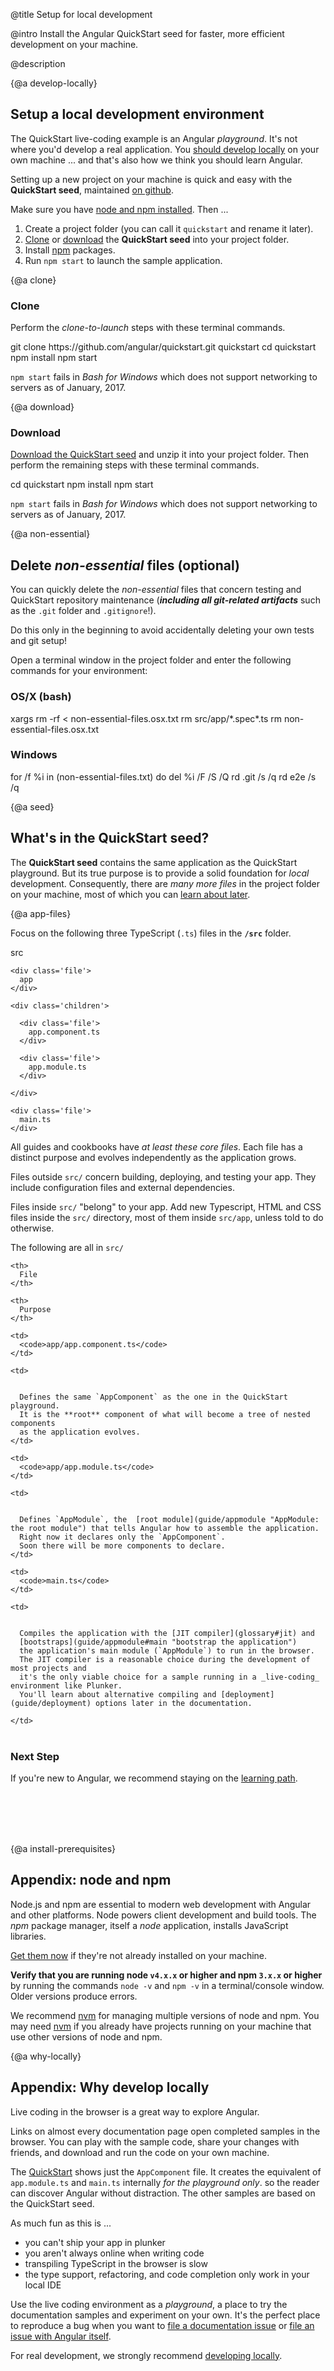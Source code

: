 @title
Setup for local development

@intro
Install the Angular QuickStart seed for faster, more efficient development on your machine.

@description



{@a develop-locally}


## Setup a local development environment

The <live-example name=quickstart>QuickStart live-coding</live-example> example is an Angular _playground_.
It's not where you'd develop a real application. 
You [should develop locally](guide/setup#why-locally "Why develop locally") on your own machine ... and that's also how we think you should learn Angular.

Setting up a new project on your machine is quick and easy with the **QuickStart seed**,
maintained [on github](https://github.com/angular/quickstart "Install the github QuickStart repo"). 


Make sure you have [node and npm installed](guide/setup#install-prerequisites "What if you don't have node and npm?").
Then ...

1. Create a project folder (you can call it `quickstart` and rename it later).
1. [Clone](guide/setup#clone "Clone it from github") or [download](guide/setup#download "download it from github") the **QuickStart seed** into your project folder.
1. Install [npm](guide/setup#install-prerequisites "What if you don't have node and npm?") packages.
1. Run `npm start` to launch the sample application.


{@a clone}


### Clone

Perform the _clone-to-launch_ steps with these terminal commands.


<code-example language="sh" class="code-shell">
  git clone https://github.com/angular/quickstart.git quickstart
  cd quickstart
  npm install
  npm start

</code-example>



<div class="alert is-important">



`npm start` fails in _Bash for Windows_ which does not support networking to servers as of January, 2017.


</div>



{@a download}


### Download
<a href="https://github.com/angular/quickstart/archive/master.zip" title="Download the QuickStart seed repository">Download the QuickStart seed</a>
and unzip it into your project folder. Then perform the remaining steps with these terminal commands.


<code-example language="sh" class="code-shell">
  cd quickstart
  npm install
  npm start

</code-example>



<div class="alert is-important">



`npm start` fails in _Bash for Windows_ which does not support networking to servers as of January, 2017.


</div>



{@a non-essential}



## Delete _non-essential_ files (optional)

You can quickly delete the _non-essential_ files that concern testing and QuickStart repository maintenance
(***including all git-related artifacts*** such as the `.git` folder and `.gitignore`!).


<div class="alert is-important">



Do this only in the beginning to avoid accidentally deleting your own tests and git setup!


</div>



Open a terminal window in the project folder and enter the following commands for your environment:

### OS/X (bash)

<code-example language="sh" class="code-shell">
  xargs rm -rf &lt; non-essential-files.osx.txt
  rm src/app/*.spec*.ts
  rm non-essential-files.osx.txt

</code-example>



### Windows

<code-example language="sh" class="code-shell">
  for /f %i in (non-essential-files.txt) do del %i /F /S /Q
  rd .git /s /q
  rd e2e /s /q

</code-example>



{@a seed}



## What's in the QuickStart seed?



The **QuickStart seed** contains the same application as the QuickStart playground.
But its true purpose is to provide a solid foundation for _local_ development.
Consequently, there are _many more files_ in the project folder on your machine, 
most of which you can [learn about later](guide/setup-systemjs-anatomy "Setup Anatomy").



{@a app-files}


Focus on the following three TypeScript (`.ts`) files in the **`/src`** folder.


<div class='filetree'>

  <div class='file'>
    src
  </div>

  <div class='children'>

    <div class='file'>
      app
    </div>

    <div class='children'>

      <div class='file'>
        app.component.ts
      </div>

      <div class='file'>
        app.module.ts
      </div>

    </div>

    <div class='file'>
      main.ts
    </div>

  </div>

</div>



<code-tabs>

  <code-pane title="src/app/app.component.ts" path="setup/src/app/app.component.ts">

  </code-pane>

  <code-pane title="src/app/app.module.ts" path="setup/src/app/app.module.ts">

  </code-pane>

  <code-pane title="src/main.ts" path="setup/src/main.ts">

  </code-pane>

</code-tabs>



All guides and cookbooks have _at least these core files_. 
Each file has a distinct purpose and evolves independently as the application grows.

Files outside `src/` concern building, deploying, and testing your app.
They include configuration files and external dependencies.

Files inside `src/` "belong" to your app.
Add new Typescript, HTML and CSS files inside the `src/` directory, most of them inside `src/app`,
unless told to do otherwise.

The following are all in `src/`


<style>
  td, th {vertical-align: top}
</style>



<table width="100%">

  <col width="20%">

  </col>

  <col width="80%">

  </col>

  <tr>

    <th>
      File
    </th>

    <th>
      Purpose
    </th>

  </tr>

  <tr>

    <td>
      <code>app/app.component.ts</code>
    </td>

    <td>


      Defines the same `AppComponent` as the one in the QuickStart playground.
      It is the **root** component of what will become a tree of nested components
      as the application evolves. 
    </td>

  </tr>

  <tr>

    <td>
      <code>app/app.module.ts</code>
    </td>

    <td>


      Defines `AppModule`, the  [root module](guide/appmodule "AppModule: the root module") that tells Angular how to assemble the application.
      Right now it declares only the `AppComponent`.
      Soon there will be more components to declare.
    </td>

  </tr>

  <tr>

    <td>
      <code>main.ts</code>
    </td>

    <td>


      Compiles the application with the [JIT compiler](glossary#jit) and
      [bootstraps](guide/appmodule#main "bootstrap the application") 
      the application's main module (`AppModule`) to run in the browser.
      The JIT compiler is a reasonable choice during the development of most projects and
      it's the only viable choice for a sample running in a _live-coding_ environment like Plunker.
      You'll learn about alternative compiling and [deployment](guide/deployment) options later in the documentation.

    </td>

  </tr>

</table>



<div class="l-sub-section">



### Next Step

If you're new to Angular, we recommend staying on the [learning path](guide/learning-angular "Angular learning path").


</div>

<br></br><br></br>

{@a install-prerequisites}



## Appendix: node and npm


Node.js and npm are essential to modern web development with Angular and other platforms.
Node powers client development and build tools.
The _npm_ package manager, itself a _node_ application, installs JavaScript libraries.

<a href="https://docs.npmjs.com/getting-started/installing-node" target="_blank" title="Installing Node.js and updating npm">
Get them now</a> if they're not already installed on your machine.

**Verify that you are running node `v4.x.x` or higher and npm `3.x.x` or higher**
by running the commands `node -v` and `npm -v` in a terminal/console window.
Older versions produce errors.

We recommend [nvm](https://github.com/creationix/nvm) for managing multiple versions of node and npm. 
You may need [nvm](https://github.com/creationix/nvm) if you already have projects running on your machine that 
use other versions of node and npm.


{@a why-locally}



## Appendix: Why develop locally

<live-example title="QuickStart Seed in Plunker">Live coding</live-example> in the browser is a great way to explore Angular.

Links on almost every documentation page open completed samples in the browser.
You can play with the sample code, share your changes with friends, and download and run the code on your own machine.

The [QuickStart](quickstart "Angular QuickStart Playground") shows just the `AppComponent` file.
It creates the equivalent of `app.module.ts` and `main.ts` internally _for the playground only_.
so the reader can discover Angular without distraction.
The other samples are based on the QuickStart seed. 

As much fun as this is ...

* you can't ship your app in plunker
* you aren't always online when writing code
* transpiling TypeScript in the browser is slow
* the type support, refactoring, and code completion only work in your local IDE

Use the <live-example title="QuickStart Seed in Plunker">live coding</live-example> environment as a _playground_, 
a place to try the documentation samples and experiment on your own.
It's the perfect place to reproduce a bug when you want to
<a href="https://github.com/angular/angular/issues/new" title="File a documentation issue">file a documentation issue</a> or
<a href="https://github.com/angular/angular/issues/new" title="File an Angular issue">file an issue with Angular itself</a>.

For real development, we strongly recommend [developing locally](guide/setup#develop-locally).
